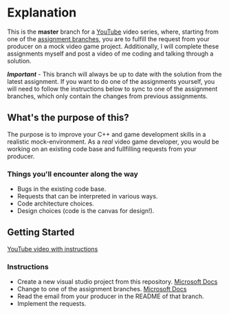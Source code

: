 # Explanation
This is the **master** branch for a [YouTube](https://youtu.be/y5iRTDhiK_A) video series, where, starting from one of the [assignment branches](https://github.com/AndrewCodesGames/AndrewCodesGames-SFML-Tutorial/tree/Assignment1), you are to fulfill the request from your producer on a mock video game project. Additionally, I will complete these assignments myself and post a video of me coding and talking through a solution.

***Important*** - This branch will always be up to date with the solution from the latest assignment. If you want to do one of the assignments yourself, you will need to follow the instructions below to sync to one of the assignment branches, which only contain the changes from previous assignments.

## What's the purpose of this?
The purpose is to improve your C++ and game development skills in a realistic mock-environment. As a *real* video game developer, you would be working on an existing code base and fullfilling requests from your producer.

### Things you'll encounter along the way
- Bugs in the existing code base.
- Requests that can be interpreted in various ways.
- Code architecture choices.
- Design choices (code is the canvas for design!).

## Getting Started
[YouTube video with instructions]()
### Instructions
- Create a new visual studio project from this repository. [Microsoft Docs](https://learn.microsoft.com/en-us/visualstudio/get-started/tutorial-open-project-from-repo?view=vs-2022)
- Change to one of the assignment branches. [Microsoft Docs](https://learn.microsoft.com/en-us/visualstudio/version-control/git-fetch-pull-sync?view=vs-2022)
- Read the email from your producer in the README of that branch.
- Implement the requests.
